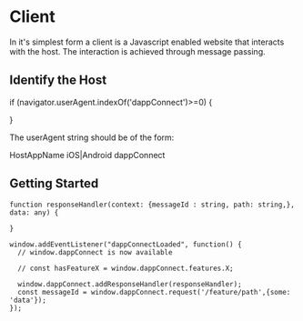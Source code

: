 # Client

In it's simplest form a client is a Javascript enabled website that interacts with the host. The interaction is achieved through message passing.


## Identify the Host

  if (navigator.userAgent.indexOf('dappConnect')>=0) {

  }

The userAgent string should be of the form:

HostAppName iOS|Android dappConnect


## Getting Started


    function responseHandler(context: {messageId : string, path: string,},  data: any) {

    }

    window.addEventListener("dappConnectLoaded", function() {
      // window.dappConnect is now available

      // const hasFeatureX = window.dappConnect.features.X;

      window.dappConnect.addResponseHandler(responseHandler);
      const messageId = window.dappConnect.request('/feature/path',{some: 'data'});
    });



